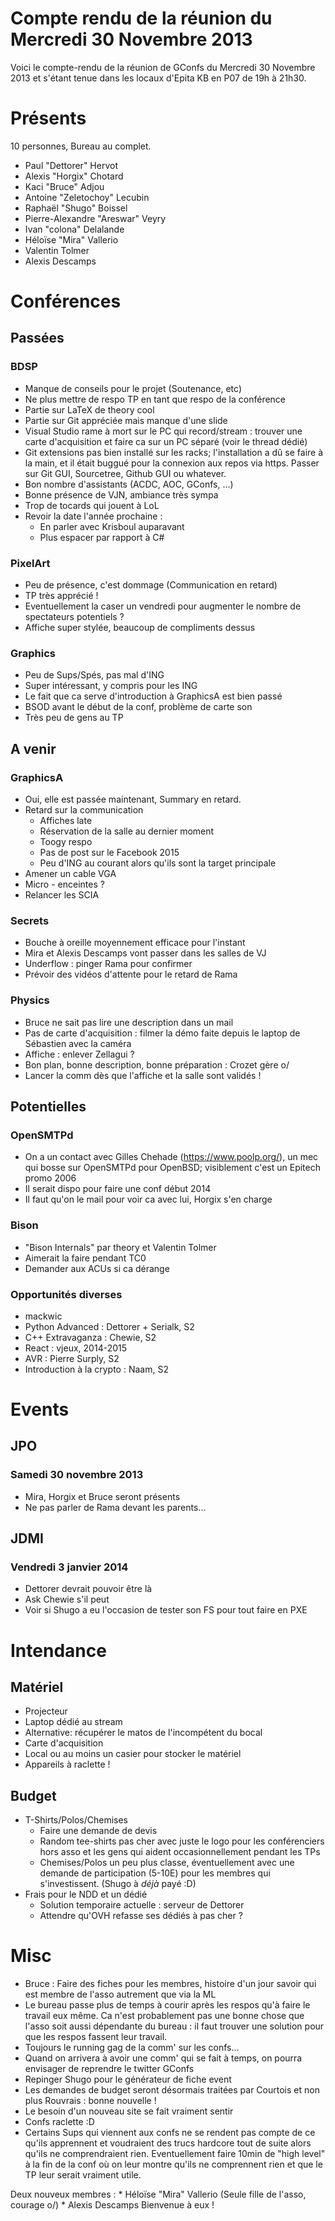 Compte rendu de la réunion du Mercredi 30 Novembre 2013
=======================================================

Voici le compte-rendu de la réunion de GConfs du Mercredi 30 Novembre
2013 et s'étant tenue dans les locaux d'Epita KB en P07 de 19h à
21h30.

Présents
========

10 personnes, Bureau au complet.

* Paul "Dettorer" Hervot
* Alexis "Horgix" Chotard
* Kaci "Bruce" Adjou
* Antoine "Zeletochoy" Lecubin
* Raphaël "Shugo" Boissel
* Pierre-Alexandre "Areswar" Veyry
* Ivan "colona" Delalande
* Héloïse "Mira" Vallerio
* Valentin Tolmer
* Alexis Descamps

Conférences
===========

Passées
-------

### BDSP

* Manque de conseils pour le projet (Soutenance, etc)
* Ne plus mettre de respo TP en tant que respo de la conférence
* Partie sur LaTeX de theory cool
* Partie sur Git appréciée mais manque d'une slide
* Visual Studio rame à mort sur le PC qui record/stream : trouver une
  carte d'acquisition et faire ca sur un PC séparé (voir le thread
  dédié)
* Git extensions pas bien installé sur les racks; l'installation a dû
  se faire à la main, et il était buggué pour la connexion aux repos
  via https. Passer sur Git GUI, Sourcetree, Github GUI ou whatever.
* Bon nombre d'assistants (ACDC, AOC, GConfs, ...)
* Bonne présence de VJN, ambiance très sympa
* Trop de tocards qui jouent à LoL
* Revoir la date l'année prochaine :
    * En parler avec Krisboul auparavant
    * Plus espacer par rapport à C#

### PixelArt

* Peu de présence, c'est dommage (Communication en retard)
* TP très apprécié !
* Eventuellement la caser un vendredi pour augmenter le nombre de
  spectateurs potentiels ?
* Affiche super stylée, beaucoup de compliments dessus

### Graphics

* Peu de Sups/Spés, pas mal d'ING
* Super intéressant, y compris pour les ING
* Le fait que ca serve d'introduction à GraphicsA est bien passé
* BSOD avant le début de la conf, problème de carte son
* Très peu de gens au TP

A venir
-------

### GraphicsA

* Oui, elle est passée maintenant, Summary en retard.
* Retard sur la communication
    * Affiches late
    * Réservation de la salle au dernier moment
    * Toogy respo
    * Pas de post sur le Facebook 2015
    * Peu d'ING au courant alors qu'ils sont la target principale
* Amener un cable VGA
* Micro - enceintes ?
* Relancer les SCIA

### Secrets

* Bouche à oreille moyennement efficace pour l'instant
* Mira et Alexis Descamps vont passer dans les salles de VJ
* Underflow : pinger Rama pour confirmer
* Prévoir des vidéos d'attente pour le retard de Rama

### Physics

* Bruce ne sait pas lire une description dans un mail
* Pas de carte d'acquisition : filmer la démo faite depuis le laptop
  de Sébastien avec la caméra
* Affiche : enlever Zellagui ?
* Bon plan, bonne description, bonne préparation : Crozet gère o/
* Lancer la comm dès que l'affiche et la salle sont validés !

Potentielles
------------

### OpenSMTPd

* On a un contact avec Gilles Chehade (https://www.poolp.org/), un mec
  qui bosse sur OpenSMTPd pour OpenBSD; visiblement c'est un Epitech
  promo 2006
* Il serait dispo pour faire une conf début 2014
* Il faut qu'on le mail pour voir ca avec lui, Horgix s'en charge

### Bison

* "Bison Internals" par theory et Valentin Tolmer
* Aimerait la faire pendant TC0
* Demander aux ACUs si ca dérange

### Opportunités diverses

* mackwic
* Python Advanced : Dettorer + Serialk, S2
* C++ Extravaganza : Chewie, S2
* React : vjeux, 2014-2015
* AVR : Pierre Surply, S2
* Introduction à la crypto : Naam, S2

Events
======

JPO
---

### Samedi 30 novembre 2013

* Mira, Horgix et Bruce seront présents
* Ne pas parler de Rama devant les parents...

JDMI
----

### Vendredi 3 janvier 2014

* Dettorer devrait pouvoir être là
* Ask Chewie s'il peut
* Voir si Shugo a eu l'occasion de tester son FS pour tout faire en
  PXE

Intendance
==========

Matériel
--------

* Projecteur
* Laptop dédié au stream
* Alternative: récupérer le matos de l'incompétent du bocal
* Carte d'acquisition
* Local ou au moins un casier pour stocker le matériel
* Appareils à raclette !

Budget
------

* T-Shirts/Polos/Chemises
    * Faire une demande de devis
    * Random tee-shirts pas cher avec juste le logo pour les
      conférenciers hors asso et les gens qui aident occasionnellement
      pendant les TPs
    * Chemises/Polos un peu plus classe, éventuellement avec une
      demande de participation (5-10E) pour les membres qui
      s'investissent. (Shugo à *déjà* payé :D)
* Frais pour le NDD et un dédié
    * Solution temporaire actuelle : serveur de Dettorer
    * Attendre qu'OVH refasse ses dédiés à pas cher ?

Misc
====

* Bruce : Faire des fiches pour les membres, histoire d'un jour savoir
  qui est membre de l'asso autrement que via la ML
* Le bureau passe plus de temps à courir après les respos qu'à faire
  le travail eux même. Ca n'est probablement pas une bonne chose que
  l'asso soit aussi dépendante du bureau : il faut trouver une
  solution pour que les respos fassent leur travail.
* Toujours le running gag de la comm' sur les confs...
* Quand on arrivera à avoir une comm' qui se fait à temps, on pourra
  envisager de reprendre le twitter GConfs
* Repinger Shugo pour le générateur de fiche event
* Les demandes de budget seront désormais traitées par Courtois et non
  plus Rouvrais : bonne nouvelle !
* Le besoin d'un nouveau site se fait vraiment sentir
* Confs raclette :D
* Certains Sups qui viennent aux confs ne se rendent pas compte de ce
  qu'ils apprennent et voudraient des trucs hardcore tout de suite
  alors qu'ils ne comprendraient rien. Eventuellement
  faire 10min de "high level" à la fin de la conf où on leur montre
  qu'ils ne comprennent rien et que le TP leur serait vraiment utile.

Deux nouveux membres :
    * Héloïse "Mira" Vallerio (Seule fille de l'asso, courage o/)
    * Alexis Descamps
Bienvenue à eux !
